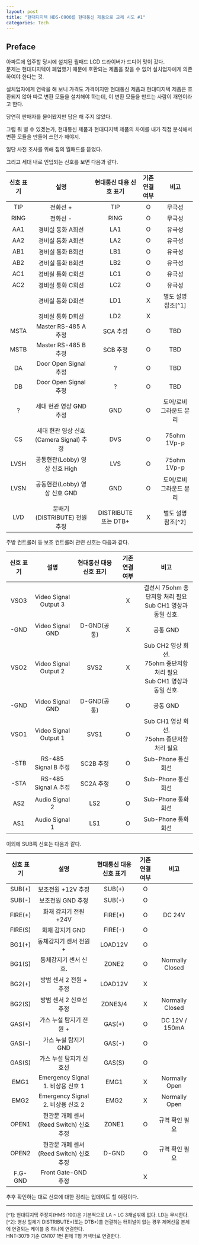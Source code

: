```yaml
---
layout: post
title: "현대디지텍 HDS-6900를 현대통신 제품으로 교체 시도 #1"
categories: Tech
---
```


## Preface

아파트에 입주할 당시에 설치된 월패드 LCD 드라이버가 드디어 맛이 갔다.  
문제는 현대디지텍이 폐업했기 때문에 호환되는 제품을 찾을 수 없어 설치업자에게 의존하여야 한다는 것.  

<!--exerpt-->

설치업자에게 연락을 해 보니 가격도 가격이지만 현대통신 제품과 현대디지텍 제품은 호환되지 않아 따로 변환 모듈을 설치해야 하는데, 이 변환 모듈을 만드는 사람이 개인이라고 한다.  

당연히 판매자를 물어봤지만 답은 해 주지 않았다.

그럼 뭐 별 수 있겠는가, 현대통신 제품과 현대디지텍 제품의 차이를 내가 직접 분석해서 변환 모듈을 만들어 쓰던가 해야지.

일단 사전 조사를 위해 집의 월패드를 뜯었다.

그리고 세대 내로 인입되는 신호를 보면 다음과 같다.

| 신호 표기 | 설명 | 현대통신 대응 신호 표기 | 기존 연결 여부 | 비고 |
| :---: | :---: | :---: | :---: | :---: |
| TIP | 전화선 + | TIP | O | 무극성 |
| RING | 전화선 - | RING | O | 무극성 |
| AA1 | 경비실 통화 A회선 | LA1 | O | 유극성 |
| AA2 | 경비실 통화 A회선 | LA2 | O | 유극성 | 
| AB1 | 경비실 통화 B회선 | LB1 | O | 유극성 | 
| AB2 | 경비실 통화 B회선 | LB2 | O | 유극성 | 
| AC1 | 경비실 통화 C회선 | LC1 | O | 유극성 | 
| AC2 | 경비실 통화 C회선 | LC2 | O | 유극성 | 
|  | 경비실 통화 D회선 | LD1 | X | 별도 설명 참조[^1] | 
|  | 경비실 통화 D회선 | LD2 | X | | 
| MSTA | Master RS-485 A 추정 | SCA 추정 | O | TBD |
| MSTB | Master RS-485 B 추정 | SCB 추정 | O | TBD |
| DA | Door Open Signal 추정 | ? | O | TBD |
| DB | Door Open Signal 추정 | ? | O | TBD |
| ? | 세대 현관 영상 GND 추정 | GND | O | 도어/로비 그라운드 분리 |
| CS | 세대 현관 영상 신호 (Camera Signal) 추정 | DVS | O | 75ohm 1Vp-p |
| LVSH | 공동현관(Lobby) 영상 신호 High | LVS | O | 75ohm 1Vp-p |
| LVSN | 공동현관(Lobby) 영상 신호 GND | GND | O | 도어/로비 그라운드 분리 |
| LVD | 분배기(DISTRIBUTE) 전원 추정 | DISTRIBUTE 또는 DTB+ | X | 별도 설명 참조[^2] |

주방 컨트롤러 등 보조 컨트롤러 관련 신호는 다음과 같다. 

| 신호 표기 | 설명 | 현대통신 대응 신호 표기 | 기존 연결 여부 | 비고 |
| :---: | :---: | :---: | :---: | :---: |
| VSO3 | Video Signal Output 3 |  | X | 결선시 75ohm 종단저항 처리 필요<br />Sub CH1 영상과 동일 신호. |
| -GND | Video Signal GND | D-GND(공통) | X | 공통 GND |
| VSO2 | Video Signal Output 2 | SVS2 | X | Sub CH2 영상 회선.<br />75ohm 종단저항 처리 필요<br />Sub CH1 영상과 동일 신호. |
| -GND | Video Signal GND | D-GND(공통) | O | 공통 GND |
| VSO1 | Video Signal Output 1 | SVS1 | O | Sub CH1 영상 회선.<br />75ohm 종단저항 처리 필요 |
| -STB | RS-485 Signal B 추정 | SC2B 추정 | O | Sub-Phone 통신 회선 |
| -STA | RS-485 Signal A 추정 | SC2A 추정 | O | Sub-Phone 통신 회선 |
| AS2 | Audio Signal 2 | LS2 | O | Sub-Phone 통화 회선 |
| AS1 | Audio Signal 1 | LS1 | O | Sub-Phone 통화 회선 |

이외에 SUB쪽 신호는 다음과 같다.

| 신호 표기 | 설명 | 현대통신 대응 신호 표기 | 기존 연결 여부 | 비고 |
| :---: | :---: | :---: | :---: | :---: |
| SUB(+) | 보조전원 +12V 추정 | SUB(+) | O |
| SUB(-) | 보조전원 GND 추정 | SUB(-) | O |
| FIRE(+) | 화재 감지기 전원 +24V | FIRE(+) | O | DC 24V |
| FIRE(S) | 화재 감지기 GND | FIRE(-) | O | |
| BG1(+) | 동체감지기 센서 전원 + | LOAD12V | O |
| BG1(S) | 동체감지기 센서 신호. | ZONE2 | O | Normally Closed |
| BG2(+) | 방범 센서 2 전원 + 추정 | LOAD12V | X |
| BG2(S) | 방범 센서 2 신호선 추정 | ZONE3/4 | X | Normally Closed |
| GAS(+) | 가스 누설 탐지기 전원 + | GAS(+) | O | DC 12V / 150mA |
| GAS(-) | 가스 누설 탐지기 GND | GAS(-) | O |
| GAS(S) | 가스 누설 탐지기 신호선 | GAS(S) | O |
| EMG1 | Emergency Signal 1. 비상용 신호 1 | EMG1 | X | Normally Open |
| EMG2 | Emergency Signal 2. 비상용 신호 2 | EMG2 | X | Normally Open |
| OPEN1 | 현관문 개폐 센서(Reed Switch) 신호 추정 | ZONE1 | O | 규격 확인 필요 |
| OPEN2 | 현관문 개폐 센서(Reed Switch) 신호 추정 | D-GND | O | 규격 확인 필요 |
| F.G-GND | Front Gate-GND 추정 |  | X |

추후 확인하는 대로 신호에 대한 정리는 업데이트 할 예정이다.

<style>
.footnotes {
    font-size: 0.8rem;
}
</style>

---
<div class="footnotes" markdown="1">
[^1]: 현대디지텍 주장치(HMS-100)은 기본적으로 LA ~ LC 3채널밖에 없다. LD는 무시한다.  
[^2]: 영상 절체기 DISTRIBUTE+(또는 DTB+)를 연결하는 터미널이 없는 경우 제어선을 본체에 연결되는 케이블 중 하나에 연결한다.<br />HNT-3079 기준 CN107 1번 핀에 T형 커넥터로 연결한다.
</div>